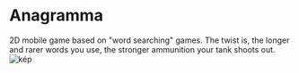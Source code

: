 # Anagramma
 2D mobile game based on "word searching" games. The twist is, the longer and rarer words you use, the stronger ammunition your tank shoots out.
![kép](https://github.com/user-attachments/assets/d8758eca-ee8f-4872-b574-8c87856554b6)
